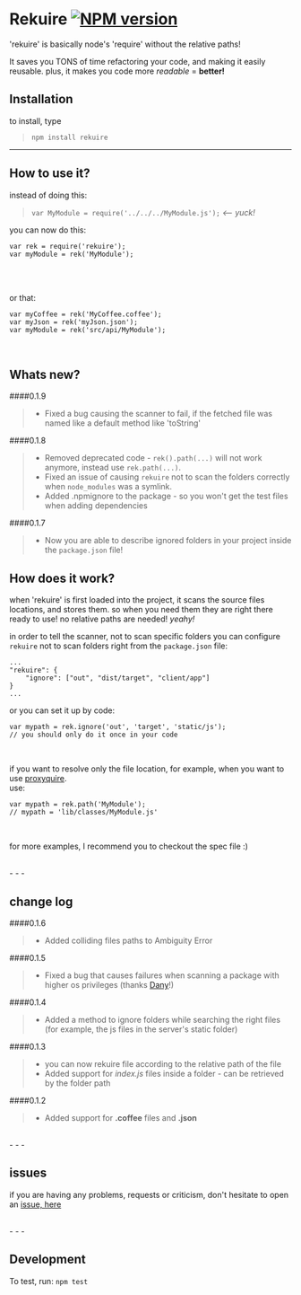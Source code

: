 Rekuire [![NPM version](https://badge.fury.io/js/rekuire.png)](http://badge.fury.io/js/rekuire)
=========
'rekuire' is basically node's 'require' without the relative paths!

It saves you TONS of time refactoring your code, and making it easily reusable.
plus, it makes you code more *readable* = **better!**

Installation
-------------
to install, type
> ```npm install rekuire```

- - - 

How to use it?
-----------------
instead of doing this: <br/>
> ```var MyModule = require('../../../MyModule.js');``` *<-- yuck!*

you can now do this:<br/>
```
var rek = require('rekuire');
var myModule = rek('MyModule');
```
<br/><br/>

or that:<br/>
```
var myCoffee = rek('MyCoffee.coffee');
var myJson = rek('myJson.json');
var myModule = rek('src/api/MyModule');
```
<br/>

Whats new?
----------
####0.1.9
> * Fixed a bug causing the scanner to fail, if the fetched file was named like a default method like 'toString'

####0.1.8
> * Removed deprecated code - `rek().path(...)` will not work anymore, instead use `rek.path(...)`.
> * Fixed an issue of causing `rekuire` not to scan the folders correctly when `node_modules` was a symlink.
> * Added .npmignore to the package - so you won't get the test files when adding dependencies

####0.1.7
> * Now you are able to describe ignored folders in your project inside the `package.json` file!


How does it work?
------------------
when 'rekuire' is first loaded into the project, it scans the source files locations, and stores them.
so when you need them they are right there ready to use!
no relative paths are needed! *yeahy!*

in order to tell the scanner, not to scan specific folders you can configure `rekuire` not to scan folders right from the `package.json` file:

```
...
"rekuire": {
	"ignore": ["out", "dist/target", "client/app"]
}
...

```

or you can set it up by code: <br/>
```
var mypath = rek.ignore('out', 'target', 'static/js');
// you should only do it once in your code
```


<br/>


if you want to resolve only the file location, for example, when you want to use [proxyquire][proxyquire].<br/>
use: <br/>
```
var mypath = rek.path('MyModule');
// mypath = 'lib/classes/MyModule.js' 
```

<br/>

for more examples, I recommend you to checkout the spec file :)

<br/>
- - - 
<br/> 

change log
----------
####0.1.6
> * Added colliding files paths to Ambiguity Error

####0.1.5
> * Fixed a bug that causes failures when scanning a package with higher os privileges (thanks [Dany][dany]!)

####0.1.4
> * Added a method to ignore folders while searching the right files (for example, the js files in the server's static folder)

####0.1.3
> * you can now rekuire file according to the relative path of the file
> * Added support for *index.js* files inside a folder - can be retrieved by the folder path

####0.1.2
> * Added support for **.coffee** files and **.json**

<br/>
- - -
<br/>


issues
-------
if you are having any problems, requests or criticism, don't hesitate to open an [issue, here][issue]

<br/>
- - - 
<br/> 



Development
-------------
To test, run: ```npm test```


[proxyquire]:https://github.com/thlorenz/proxyquire
[issue]:https://github.com/nadav-dav/rekuire/issues
[dany]:https://github.com/danyshaanan
